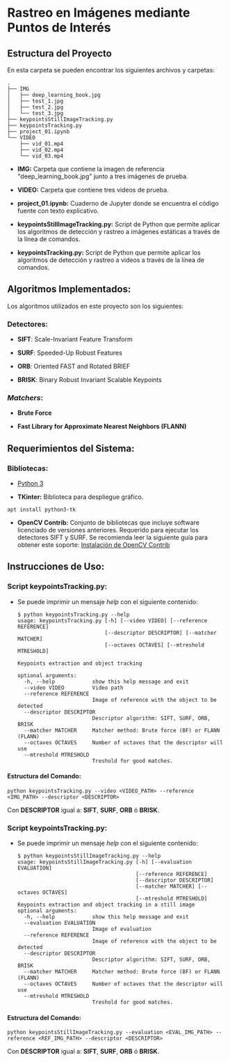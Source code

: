 # Rastreo en Imágenes mediante Puntos de Interés

## Estructura del Proyecto

En esta carpeta se pueden encontrar los siguientes archivos y carpetas:

```
.
├── IMG
│   ├── deep_learning_book.jpg
│   ├── test_1.jpg
│   ├── test_2.jpg
│   └── test_3.jpg
├── keypointsStillImageTracking.py
├── keypointsTracking.py
├── project_01.ipynb
└── VIDEO
    ├── vid_01.mp4
    ├── vid_02.mp4
    └── vid_03.mp4
```

* __IMG:__ Carpeta que contiene la imagen de referencia "deep_learning_book.jpg" junto a tres imágenes de prueba.

* __VIDEO:__ Carpeta que contiene tres videos de prueba.

* __project_01.ipynb:__ Cuaderno de Jupyter donde se encuentra el código fuente con texto explicativo.

* __keypointsStillImageTracking.py:__ Script de Python que permite aplicar los algoritmos de detección y rastreo a imágenes estáticas a través de la línea de comandos.

* __keypointsTracking.py:__ Script de Python que permite aplicar los algoritmos de detección y rastreo a videos a través de la línea de comandos.


## Algoritmos Implementados:

Los algoritmos utilizados en este proyecto son los siguientes:

### Detectores:

* __SIFT__: Scale-Invariant Feature Transform

* __SURF__: Speeded-Up Robust Features

* __ORB__: Oriented FAST and Rotated BRIEF

* __BRISK__: Binary Robust Invariant Scalable Keypoints

### _Matchers_:

* __Brute Force__

* __Fast Library for Approximate Nearest Neighbors (FLANN)__

## Requerimientos del Sistema:

### Bibliotecas:

* [Python 3](https://www.python.org/downloads/)

* __TKinter:__ Biblioteca para despliegue gráfico.

```
apt install python3-tk
```

* __OpenCV Contrib:__ Conjunto de bibliotecas que incluye software licenciado de versiones anteriores. Requerido para ejecutar los detectores SIFT y SURF. Se recomienda leer la siguiente guía para obtener este soporte: [Instalación de OpenCV Contrib](https://www.pyimagesearch.com/2018/05/28/ubuntu-18-04-how-to-install-opencv/)

## Instrucciones de Uso:

### Script __keypointsTracking.py__:

* Se puede imprimir un mensaje _help_ con el siguiente contenido:

    ```
    $ python keypointsTracking.py --help
    usage: keypointsTracking.py [-h] [--video VIDEO] [--reference REFERENCE]
                                [--descriptor DESCRIPTOR] [--matcher MATCHER]
                                [--octaves OCTAVES] [--mtreshold MTRESHOLD]

    Keypoints extraction and object tracking

    optional arguments:
      -h, --help            show this help message and exit
      --video VIDEO         Video path
      --reference REFERENCE
                            Image of reference with the object to be detected
      --descriptor DESCRIPTOR
                            Descriptor algorithm: SIFT, SURF, ORB, BRISK
      --matcher MATCHER     Matcher method: Brute force (BF) or FLANN (FLANN)
      --octaves OCTAVES     Number of octaves that the descriptor will use
      --mtreshold MTRESHOLD
                            Treshold for good matches.
    ```

#### Estructura del Comando:

```
python keypointsTracking.py --video <VIDEO_PATH> --reference <IMG_PATH> --descriptor <DESCRIPTOR>
```

Con __DESCRIPTOR__ igual a: __SIFT__, __SURF__, __ORB__ ó __BRISK__.


### Script __keypointsTracking.py__:

* Se puede imprimir un mensaje _help_ con el siguiente contenido:

    ```
    $ python keypointsStillImageTracking.py --help
    usage: keypointsStillImageTracking.py [-h] [--evaluation EVALUATION]
                                          [--reference REFERENCE]
                                          [--descriptor DESCRIPTOR]
                                          [--matcher MATCHER] [--octaves OCTAVES]
                                          [--mtreshold MTRESHOLD]
    Keypoints extraction and object tracking in a still image
    optional arguments:
      -h, --help            show this help message and exit
      --evaluation EVALUATION
                            Image of evaluation
      --reference REFERENCE
                            Image of reference with the object to be detected
      --descriptor DESCRIPTOR
                            Descriptor algorithm: SIFT, SURF, ORB, BRISK
      --matcher MATCHER     Matcher method: Brute force (BF) or FLANN (FLANN)
      --octaves OCTAVES     Number of octaves that the descriptor will use
      --mtreshold MTRESHOLD
                            Treshold for good matches.
    ```

#### Estructura del Comando:

```
python keypointsStillImageTracking.py --evaluation <EVAL_IMG_PATH> --reference <REF_IMG_PATH> --descriptor <DESCRIPTOR>
```

Con __DESCRIPTOR__ igual a: __SIFT__, __SURF__, __ORB__ ó __BRISK__.
